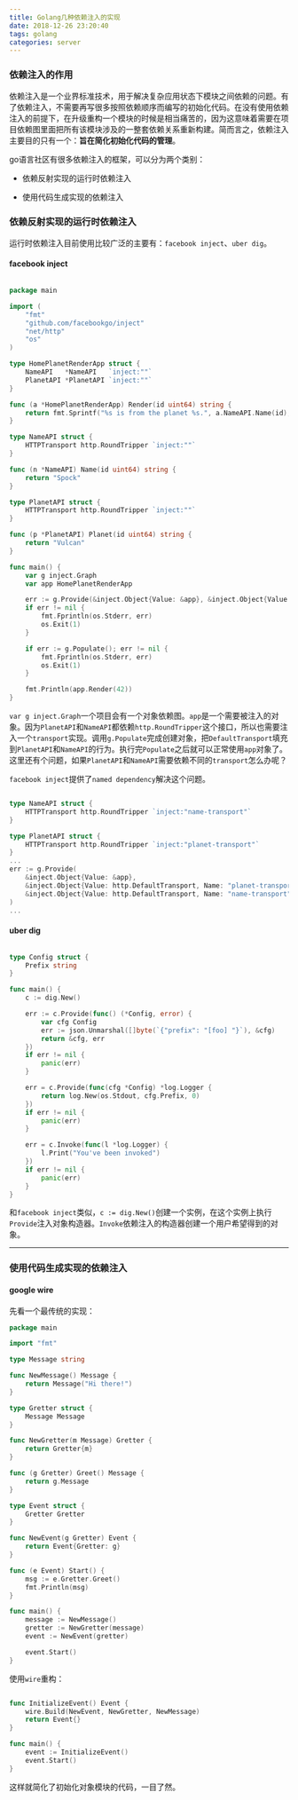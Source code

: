 ```yaml
---
title: Golang几种依赖注入的实现
date: 2018-12-26 23:20:40
tags: golang
categories: server
---
```



### 依赖注入的作用

 依赖注入是一个业界标准技术，用于解决复杂应用状态下模块之间依赖的问题。有了依赖注入，不需要再写很多按照依赖顺序而编写的初始化代码。在没有使用依赖注入的前提下，在升级重构一个模块的时候是相当痛苦的，因为这意味着需要在项目依赖图里面把所有该模块涉及的一整套依赖关系重新构建。简而言之，依赖注入主要目的只有一个：**旨在简化初始化代码的管理**。

<!-- more -->

go语言社区有很多依赖注入的框架，可以分为两个类别：

+ 依赖反射实现的运行时依赖注入

+ 使用代码生成实现的依赖注入


### 依赖反射实现的运行时依赖注入

运行时依赖注入目前使用比较广泛的主要有：`facebook inject`、`uber dig`。

#### facebook inject

```go

package main

import (
	"fmt"
	"github.com/facebookgo/inject"
	"net/http"
	"os"
)

type HomePlanetRenderApp struct {
	NameAPI   *NameAPI   `inject:""`
	PlanetAPI *PlanetAPI `inject:""`
}

func (a *HomePlanetRenderApp) Render(id uint64) string {
	return fmt.Sprintf("%s is from the planet %s.", a.NameAPI.Name(id), a.PlanetAPI.Planet(id))
}

type NameAPI struct {
	HTTPTransport http.RoundTripper `inject:""`
}

func (n *NameAPI) Name(id uint64) string {
	return "Spock"
}

type PlanetAPI struct {
	HTTPTransport http.RoundTripper `inject:""`
}

func (p *PlanetAPI) Planet(id uint64) string {
	return "Vulcan"
}

func main() {
	var g inject.Graph
	var app HomePlanetRenderApp

	err := g.Provide(&inject.Object{Value: &app}, &inject.Object{Value: http.DefaultTransport})
	if err != nil {
		fmt.Fprintln(os.Stderr, err)
		os.Exit(1)
	}

	if err := g.Populate(); err != nil {
		fmt.Fprintln(os.Stderr, err)
		os.Exit(1)
	}

	fmt.Println(app.Render(42))
}


```

`var g inject.Graph`一个项目会有一个对象依赖图。`app`是一个需要被注入的对象。因为`PlanetAPI`和`NameAPI`都依赖`http.RoundTripper`这个接口，所以也需要注入一个`transport`实现。调用`g.Populate`完成创建对象，把`DefaultTransport`填充到`PlanetAPI`和`NameAPI`的行为。执行完`Populate`之后就可以正常使用`app`对象了。这里还有个问题，如果`PlanetAPI`和`NameAPI`需要依赖不同的`transport`怎么办呢？

`facebook inject`提供了`named dependency`解决这个问题。

```go

type NameAPI struct {
	HTTPTransport http.RoundTripper `inject:"name-transport"`
}

type PlanetAPI struct {
	HTTPTransport http.RoundTripper `inject:"planet-transport"`
}
...
err := g.Provide(
    &inject.Object{Value: &app},
    &inject.Object{Value: http.DefaultTransport, Name: "planet-transport"},
    &inject.Object{Value: http.DefaultTransport, Name: "name-transport"},
)
...

```


#### uber dig

```go

type Config struct {
	Prefix string
}

func main() {
    c := dig.New()

	err := c.Provide(func() (*Config, error) {
		var cfg Config
		err := json.Unmarshal([]byte(`{"prefix": "[foo] "}`), &cfg)
		return &cfg, err
	})
	if err != nil {
		panic(err)
	}

	err = c.Provide(func(cfg *Config) *log.Logger {
		return log.New(os.Stdout, cfg.Prefix, 0)
	})
	if err != nil {
		panic(err)
	}

	err = c.Invoke(func(l *log.Logger) {
		l.Print("You've been invoked")
	})
	if err != nil {
		panic(err)
	}
}
```

和`facebook inject`类似，`c := dig.New()`创建一个实例，在这个实例上执行`Provide`注入对象构造器。`Invoke`依赖注入的构造器创建一个用户希望得到的对象。

---

### 使用代码生成实现的依赖注入

#### google wire

先看一个最传统的实现：
```go
package main

import "fmt"

type Message string

func NewMessage() Message {
	return Message("Hi there!")
}

type Gretter struct {
	Message Message
}

func NewGretter(m Message) Gretter {
	return Gretter{m}
}

func (g Gretter) Greet() Message {
	return g.Message
}

type Event struct {
	Gretter Gretter
}

func NewEvent(g Gretter) Event {
	return Event{Gretter: g}
}

func (e Event) Start() {
	msg := e.Gretter.Greet()
	fmt.Println(msg)
}

func main() {
	message := NewMessage()
	gretter := NewGretter(message)
	event := NewEvent(gretter)

	event.Start()
}
```

使用`wire`重构：

```go

func InitializeEvent() Event {
	wire.Build(NewEvent, NewGretter, NewMessage)
	return Event{}
}

func main() {
	event := InitializeEvent()
	event.Start()
}

```

这样就简化了初始化对象模块的代码，一目了然。